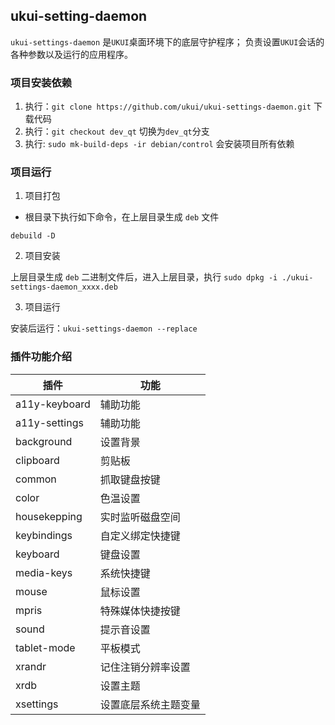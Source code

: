 ## ukui-setting-daemon

 `ukui-settings-daemon` 是`UKUI`桌面环境下的底层守护程序；
 负责设置`UKUI`会话的各种参数以及运行的应用程序。

### 项目安装依赖

1. 执行：`git clone https://github.com/ukui/ukui-settings-daemon.git` 下载代码
2. 执行：`git checkout dev_qt` 切换为`dev_qt`分支
3. 执行: `sudo mk-build-deps -ir debian/control` 会安装项目所有依赖

### 项目运行

1. 项目打包

- 根目录下执行如下命令，在上层目录生成 `deb` 文件

```shell
debuild -D
```

2. 项目安装

上层目录生成 `deb` 二进制文件后，进入上层目录，执行 `sudo dpkg -i ./ukui-settings-daemon_xxxx.deb`

3. 项目运行

安装后运行：`ukui-settings-daemon --replace`

### 插件功能介绍

| 插件 | 功能 |
| --- | --- |
| a11y-keyboard | 辅助功能      |
| a11y-settings | 辅助功能      |
| background    | 设置背景      |
| clipboard     | 剪贴板        |
| common        | 抓取键盘按键  |
| color         | 色温设置      |
| housekepping  | 实时监听磁盘空间|
| keybindings   | 自定义绑定快捷键|
| keyboard      | 键盘设置      |
| media-keys    | 系统快捷键    |
| mouse         | 鼠标设置      |
| mpris         | 特殊媒体快捷按键|
| sound         | 提示音设置    |
| tablet-mode   | 平板模式      |
| xrandr        | 记住注销分辨率设置 |
| xrdb          | 设置主题      |
| xsettings     | 设置底层系统主题变量 |
